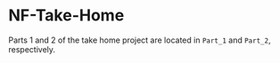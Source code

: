 # NF-Take-Home
Parts 1 and 2 of the take home project are located in `Part_1` and `Part_2`, respectively.